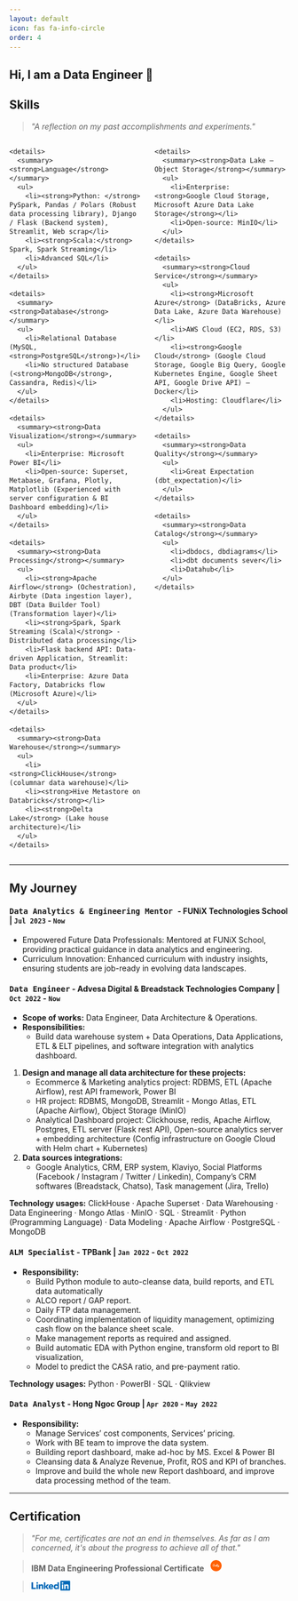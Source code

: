 ```yaml
---
layout: default
icon: fas fa-info-circle
order: 4
---
```


## **Hi, I am a Data Engineer 🚀**

## Skills
> *"A reflection on my past accomplishments and experiments."*

<div style="display: flex; flex-wrap: wrap; gap: 20px;">

  <div style="flex: 1;">

    <details>
      <summary><strong>Language</strong></summary>
      <ul>
        <li><strong>Python: </strong> PySpark, Pandas / Polars (Robust data processing library), Django / Flask (Backend system), Streamlit, Web scrap</li>
        <li><strong>Scala:</strong> Spark, Spark Streaming</li>
        <li>Advanced SQL</li>
      </ul>
    </details>

    <details>
      <summary><strong>Database</strong></summary>
      <ul>
        <li>Relational Database (MySQL, <strong>PostgreSQL</strong>)</li>
        <li>No structured Database (<strong>MongoDB</strong>, Cassandra, Redis)</li>
      </ul>
    </details>

    <details>
      <summary><strong>Data Visualization</strong></summary>
      <ul>
        <li>Enterprise: Microsoft Power BI</li>
        <li>Open-source: Superset, Metabase, Grafana, Plotly, Matplotlib (Experienced with server configuration & BI Dashboard embedding)</li>
      </ul>
    </details>

    <details>
      <summary><strong>Data Processing</strong></summary>
      <ul>
        <li><strong>Apache Airflow</strong> (Ochestration), Airbyte (Data ingestion layer), DBT (Data Builder Tool) (Transformation layer)</li>
        <li><strong>Spark, Spark Streaming (Scala)</strong> - Distributed data processing</li>
        <li>Flask backend API: Data-driven Application, Streamlit: Data product</li>
        <li>Enterprise: Azure Data Factory, Databricks flow (Microsoft Azure)</li>
      </ul>
    </details>
    
    <details>
      <summary><strong>Data Warehouse</strong></summary>
      <ul>
        <li><strong>ClickHouse</strong> (columnar data warehouse)</li>
        <li><strong>Hive Metastore on Databricks</strong></li>
        <li><strong>Delta Lake</strong> (Lake house architecture)</li>
      </ul>
    </details>


  </div>

  <div style="flex: 1;">

    <details>
      <summary><strong>Data Lake – Object Storage</strong></summary>
      <ul>
        <li>Enterprise: <strong>Google Cloud Storage, Microsoft Azure Data Lake Storage</strong></li>
        <li>Open-source: MinIO</li>
      </ul>
    </details>

    <details>
      <summary><strong>Cloud Service</strong></summary>
      <ul>
        <li><strong>Microsoft Azure</strong> (DataBricks, Azure Data Lake, Azure Data Warehouse)</li>
        <li>AWS Cloud (EC2, RDS, S3)</li>
        <li><strong>Google Cloud</strong> (Google Cloud Storage, Google Big Query, Google Kubernetes Engine, Google Sheet API, Google Drive API) – Docker</li>
        <li>Hosting: Cloudflare</li>
      </ul>
    </details>

    <details>
      <summary><strong>Data Quality</strong></summary>
      <ul>
        <li>Great Expectation (dbt_expectation)</li>
      </ul>
    </details>

    <details>
      <summary><strong>Data Catalog</strong></summary>
      <ul>
        <li>dbdocs, dbdiagrams</li>
        <li>dbt documents sever</li>
        <li>Datahub</li>
      </ul>
    </details>

  </div>

</div>

-------
## My Journey

#### <kbd><strong>Data Analytics & Engineering Mentor </strong></kbd> - FUNiX Technologies School | `Jul 2023` - `Now`
- Empowered Future Data Professionals: Mentored at FUNiX School, providing practical guidance in data analytics and engineering.
- Curriculum Innovation: Enhanced curriculum with industry insights, ensuring students are job-ready in evolving data landscapes.

#### <kbd><strong>Data Engineer</strong></kbd> - Advesa Digital & Breadstack Technologies Company | `Oct 2022` - `Now`
- **Scope of works:** Data Engineer, Data Architecture & Operations.
- **Responsibilities:**
  - Build data warehouse system + Data Operations, Data Applications, ETL & ELT pipelines, and software integration with analytics dashboard.

1. **Design and manage all data architecture for these projects:**
    - Ecommerce & Marketing analytics project: RDBMS, ETL (Apache Airflow), rest API framework, Power BI
    - HR project: RDBMS, MongoDB, Streamlit - Mongo Atlas, ETL (Apache Airflow), Object Storage (MinIO)
    - Analytical Dashboard project: Clickhouse, redis, Apache Airflow, Postgres, ETL server (Flask rest API), Open-source analytics server + embedding architecture (Config infrastructure on Google Cloud with Helm chart + Kubernetes)
2. **Data sources integrations:**
    - Google Analytics, CRM, ERP system, Klaviyo, Social Platforms (Facebook / Instagram / Twitter / Linkedin), Company’s CRM softwares (Breadstack, Chatso), Task management (Jira, Trello)

**Technology usages:** ClickHouse · Apache Superset · Data Warehousing · Data Engineering · Mongo Atlas · MinIO · SQL · Streamlit · Python (Programming Language) · Data Modeling · Apache Airflow · PostgreSQL · MongoDB

#### <kbd><strong>ALM Specialist</strong></kbd> - TPBank | `Jan 2022` - `Oct 2022`
- **Responsibility:**
  - Build Python module to auto-cleanse data, build reports, and ETL data automatically
  - ALCO report / GAP report.
  - Daily FTP data management.
  - Coordinating implementation of liquidity management, optimizing cash flow on the balance sheet scale.
  - Make management reports as required and assigned.
  - Build automatic EDA with Python engine, transform old report to BI visualization,
  - Model to predict the CASA ratio, and pre-payment ratio.

**Technology usages:** Python · PowerBI · SQL · Qlikview

#### <kbd><strong>Data Analyst</strong></kbd> - Hong Ngoc Group | `Apr 2020` - `May 2022`
- **Responsibility:**
  - Manage Services’ cost components, Services’ pricing.
  - Work with BE team to improve the data system.
  - Building report dashboard, make ad-hoc by MS. Excel & Power BI
  - Cleansing data & Analyze Revenue, Profit, ROS and KPI of branches.
  - Improve and build the whole new Report dashboard, and improve data processing method of the team.

-------
## Certification

> *"For me, certificates are not an end in themselves. As far as I am concerned, it's about the progress to achieve all of that."*

> **IBM Data Engineering Professional Certificate** &nbsp; <a href="https://www.credly.com/badges/1ec2274c-8c05-411a-94e0-e0e20927e5f2/" target="_blank"> <img src="..%2Fassets%2Fpost%2Fcredly.png" alt="Certification Icon" style="height: 20px;"> </a>

> <a href="https://www.linkedin.com/in/katoo2706/details/certifications/" target="_blank"> <img src="..%2Fassets%2Fimg%2Flogo%2Flinkedin.png" alt="Certification Icon" style="height: 18px;"> </a>
